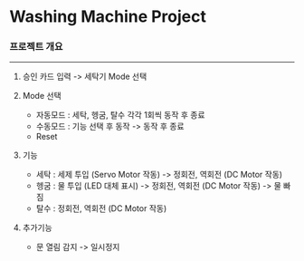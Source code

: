 # Washing Machine Project

### 프로젝트 개요
---------------

1. 승인 카드 입력 -> 세탁기 Mode 선택

2. Mode 선택
    - 자동모드 : 세탁, 헹굼, 탈수 각각 1회씩 동작 후 종료
    - 수동모드 : 기능 선택 후 동작 -> 동작 후 종료
    - Reset
  
3. 기능
    - 세탁 : 세제 투입 (Servo Motor 작동) -> 정회전, 역회전 (DC Motor 작동)
    - 헹굼 : 물 투입 (LED 대체 표시) -> 정회전, 역회전 (DC Motor 작동) -> 물 빠짐
    - 탈수 : 정회전, 역회전 (DC Motor 작동)
  
4. 추가기능
    - 문 열림 감지 -> 일시정지
